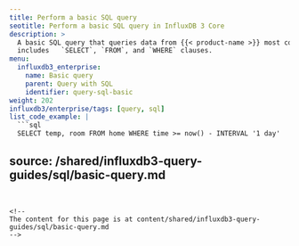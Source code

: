 ```yaml
---
title: Perform a basic SQL query
seotitle: Perform a basic SQL query in InfluxDB 3 Core
description: >
  A basic SQL query that queries data from {{< product-name >}} most commonly
  includes   `SELECT`, `FROM`, and `WHERE` clauses.
menu:
  influxdb3_enterprise:
    name: Basic query
    parent: Query with SQL
    identifier: query-sql-basic
weight: 202
influxdb3/enterprise/tags: [query, sql]
list_code_example: |
  ```sql
  SELECT temp, room FROM home WHERE time >= now() - INTERVAL '1 day'
  ```
source: /shared/influxdb3-query-guides/sql/basic-query.md
---
```


<!--
The content for this page is at content/shared/influxdb3-query-guides/sql/basic-query.md
-->
